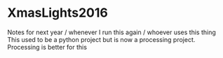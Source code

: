 # XmasLights2016
Notes for next year / whenever I run this again / whoever uses this thing
This used to be a python project but is now a processing project. Processing is better for this
